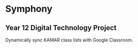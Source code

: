 # Symphony
## Year 12 Digital Technology Project
Dynamically sync KAMAR class lists with Google Classroom.